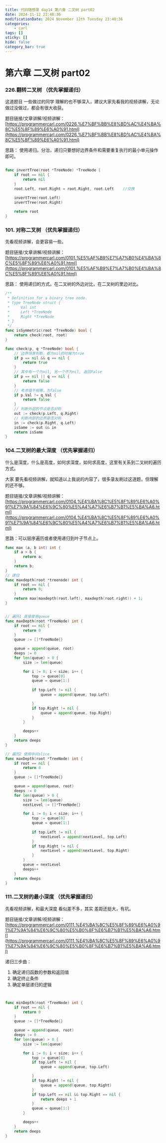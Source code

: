 ```yaml
---
title: 代码随想录 day14 第六章 二叉树 part02
date: 2024-11-12 23:48:36
modificationDate: 2024 November 12th Tuesday 23:48:36
categories: 
	- carl
tags: []
sticky: []
hide: false
category_bar: true
---
```


# 第六章 二叉树 part02

### 226.翻转二叉树 （优先掌握递归）

这道题目 一些做过的同学 理解的也不够深入，建议大家先看我的视频讲解，无论做过没做过，都会有很大收获。

题目链接/文章讲解/视频讲解：[https://programmercarl.com/0226.%E7%BF%BB%E8%BD%AC%E4%BA%8C%E5%8F%89%E6%A0%91.html](https://programmercarl.com/0226.%E7%BF%BB%E8%BD%AC%E4%BA%8C%E5%8F%89%E6%A0%91.html)

思路： 使用递归。分治，递归只要想好边界条件和需要重复执行的最小单元操作即可。
```go

func invertTree(root *TreeNode) *TreeNode {
    if root == nil {
        return nil
    }
    root.Left, root.Right = root.Right, root.Left    //交换
    
    invertTree(root.Left)
    invertTree(root.Right)

    return root
}

```

### 101. 对称二叉树 （优先掌握递归）

先看视频讲解，会更容易一些。

题目链接/文章讲解/视频讲解：[https://programmercarl.com/0101.%E5%AF%B9%E7%A7%B0%E4%BA%8C%E5%8F%89%E6%A0%91.html](https://programmercarl.com/0101.%E5%AF%B9%E7%A7%B0%E4%BA%8C%E5%8F%89%E6%A0%91.html)

思路： 使用递归的方式。在二叉树的外边对比，在二叉树的里边对比。
```go
/**
 * Definition for a binary tree node.
 * type TreeNode struct {
 *     Val int
 *     Left *TreeNode
 *     Right *TreeNode
 * }
 */
func isSymmetric(root *TreeNode) bool {
    return check(root, root)
}

func check(p, q *TreeNode) bool {
    // 边界场景判断，都为nil的时候为true
    if p == nil && q == nil {
        return true
    }
    // 其中有一个为nil, 另一个不为nil, 返回false
    if p == nil || q == nil {
        return false
    }
    // 考虑值不相等，为false
    if p.Val != q.Val {
        return false
    }
    // 判断外部的节点是否对称
    out := check(p.Left, q.Right)
    // 判断内部的边界是否对称
    in := check(p.Right, q.Left)
    isSame := out && in
    return isSame
}

```


### 104.二叉树的最大深度 （优先掌握递归）

什么是深度，什么是高度，如何求深度，如何求高度，这里有关系到二叉树的遍历方式。

大家 要先看视频讲解，就知道以上我说的内容了，很多录友刷过这道题，但理解的还不够。

题目链接/文章讲解/视频讲解： [https://programmercarl.com/0104.%E4%BA%8C%E5%8F%89%E6%A0%91%E7%9A%84%E6%9C%80%E5%A4%A7%E6%B7%B1%E5%BA%A6.html](https://programmercarl.com/0104.%E4%BA%8C%E5%8F%89%E6%A0%91%E7%9A%84%E6%9C%80%E5%A4%A7%E6%B7%B1%E5%BA%A6.html)

思路：可以层序遍历或者使用递归到叶子节点上。

```go
func max (a, b int) int {
    if a > b {
        return a;
    }
    return b;
}
// 递归
func maxdepth(root *treenode) int {
    if root == nil {
        return 0;
    }
    return max(maxdepth(root.left), maxdepth(root.right)) + 1;
}


// 遍历1 直接使用queue
func maxDepth(root *TreeNode) int {
	if root == nil {
		return 0
	}
	queue := []*TreeNode{}

	queue = append(queue, root)
	deeps := 0
	for len(queue) > 0 {
		size := len(queue)

		for i := 0; i < size; i++ {
            top := queue[0]
            queue = queue[1:]
            
			if top.Left != nil {
				queue = append(queue, top.Left)

			}
			if top.Right != nil {
				queue = append(queue, top.Right)
			}
		}

        deeps++
	}
	return deeps
}

// 遍历2 使用中间slice
func maxDepth(root *TreeNode) int {
	if root == nil {
		return 0
	}
	queue := []*TreeNode{}

	queue = append(queue, root)
	deeps := 0
	for len(queue) > 0 {
		size := len(queue)
		nextLevel := []*TreeNode{}

		for i := 0; i < size; i++ {
            top := queue[0]
            queue = queue[1:]
            
			if top.Left != nil {
                nextLevel = append(nextLevel, top.Left)
			}
			if top.Right != nil {
                nextLevel = append(nextLevel, top.Right)
			}
		}
        queue = nextLevel
        deeps++
	}
	return deeps
}

```


### 111.二叉树的最小深度 （优先掌握递归）

先看视频讲解，和最大深度 看似差不多，其实 差距还挺大，有坑。

题目链接/文章讲解/视频讲解：[https://programmercarl.com/0111.%E4%BA%8C%E5%8F%89%E6%A0%91%E7%9A%84%E6%9C%80%E5%B0%8F%E6%B7%B1%E5%BA%A6.html](https://programmercarl.com/0111.%E4%BA%8C%E5%8F%89%E6%A0%91%E7%9A%84%E6%9C%80%E5%B0%8F%E6%B7%B1%E5%BA%A6.html)


递归三步曲：
1. 确定递归函数的参数和返回值
2. 确定终止条件
3. 确定单层递归的逻辑

```go


func minDepth(root *TreeNode) int {
	if root == nil {
		return 0
	}
	queue := []*TreeNode{}

	queue = append(queue, root)
	deeps := 0
	for len(queue) > 0 {
		size := len(queue)

		for i := 0; i < size; i++ {
            top := queue[0]
			if top.Left != nil {
				queue = append(queue, top.Left)

			}
			if top.Right != nil {
				queue = append(queue, top.Right)
			}
            if top.Left == nil && top.Right == nil {
                return deeps + 1
            }
            queue = queue[1:]
		}

        deeps++
	}
	return deeps
}


```
